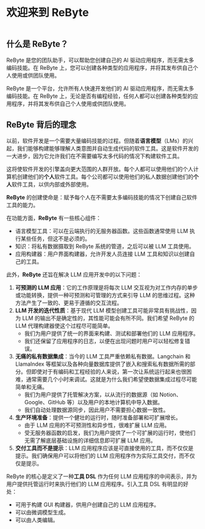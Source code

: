 # 欢迎来到 ReByte

<figure><img src=".gitbook/assets/1.png" alt=""><figcaption></figcaption></figure>

## 什么是 ReByte？

ReByte 是您的团队助手，可以帮助您创建自己的 AI 驱动应用程序，而无需太多编码技能。在 ReByte 上，您可以创建各种类型的应用程序，并将其发布供自己个人使用或供团队使用。

ReByte 是一个平台，允许所有人快速开发他们的 AI 驱动应用程序，而无需太多编码技能。在 ReByte 上，无论是否有编程经验，任何人都可以创建各种类型的应用程序，并将其发布供自己个人使用或供团队使用。

## ReByte 背后的理念

以前，软件开发是一个需要大量编码技能的过程。但随着**语言模型**（LMs）的兴起，我们能够构建能够理解人类意图并自动生成代码的软件工具。这是软件开发的一大进步，因为它允许我们在不需要编写太多代码的情况下构建软件工具。

这将使软件开发的引擎盖向更大范围的人群开放。每个人都可以使用他们的个人计算机创建他们的**个人**软件工具。每个公司都可以使用他们的私人数据创建他们的**个人**软件工具，以供内部或外部使用。

**ReByte** 的创建使命是：赋予每个人在不需要太多编码技能的情况下创建自己软件工具的能力。

在功能方面，**ReByte** 有一些核心组件：

* 语言模型工具：可以在云端执行的无服务器函数。这些函数通常使用 LLM 执行某些任务，但这不是必须的。
* 知识：将私有数据摄取到 ReByte 系统的管道，之后可以被 LLM 工具使用。
* 应用构建器：用户界面构建器，允许开发人员连接 LLM 工具和知识以创建自己的工具。

此外，**ReByte** 还旨在解决 LLM 应用开发中的以下问题：

1. **可预测的 LLM 应用**：它的工作原理是将每次 LLM 交互视为对工作内存的单步或功能转换，提供一种可预测和可管理的方式来引导 LLM 的思维过程。这种方法产生了一致的、更易于遵循的交互流程。
2. **LLM 开发的迭代性质**：基于现代 LLM 模型创建工具可能非常具有挑战性，因为 LLM 的输出不是确定性的，其性能可能会有所不同。我们希望 ReByte 的 LLM 代理构建器使这个过程尽可能简单。
   * 我们为用户提供了统一的界面来构建、测试和部署他们的 LLM 应用程序。
   * 我们还保留了应用程序的日志，以便在出现问题时用户可以轻松修复错误。
3. **无痛的私有数据集成**：当今的 LLM 工具严重依赖私有数据。Langchain 和 LlamaIndex 等框架以及各种向量数据库提供了嵌入和搜索私有数据所需的部分。但即使对于有编码和工程经验的人来说，第一次让系统运行起来也很困难，通常需要几个小时来调试。这就是为什么我们希望使数据集成过程尽可能简单和无痛。
   * 我们为用户提供了托管解决方案，以从流行的数据源（如 Notion、Google、GitHub 等）以及用户的本地计算机中导入数据。
   * 我们自动处理数据源同步，因此用户不需要担心数据一致性。
4. **生产环境准备**：提供一个健壮的运行时，随时准备部署和可扩展增长。
   * 由于 LLM 应用的不可预测性和异步性，很难扩展 LLM 应用。
   * 受无服务器函数的启发，我们为用户提供了一个可扩展的运行时，使他们无需了解底层基础设施的详细信息即可扩展 LLM 应用。
5. **交付工具而不是提示**：LLM 应用程序应该是可直接使用的工具，而不仅仅是提示。我们确保用户可以将他们的 LLM 应用程序作为实际工具交付，而不仅仅是提示。

ReByte 的核心是定义了一种**工具 DSL** 作为任何 LLM 应用程序的中间表示，并为用户提供托管运行时来执行他们的 LLM 应用程序。引入工具 DSL 有明显的好处：

* 可用于构建 GUI 构建器，供用户创建自己的 LLM 应用程序。
* 可以由微调模型生成。
* 可以由人类编辑。
